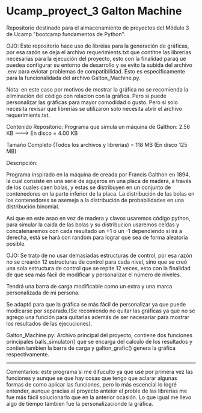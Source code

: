 # Ucamp_proyect_3 Galton Machine
Repositorio destinado para el almacenamiento de proyectos del Módulo 3 de Ucamp "bootcamp fundamentos de Python".

OJO: Este repositorio hace uso de libreias para la generación de gráficas, por esa razón se deja el archivo requerimients.txt que contitne 
las librerias necesarias para la ejecución del proyecto, esto con la finalidad paraq ue puedea configurar su entorno de desarrollo y se evito la subida del archivo .env para eviotar problemas de compatibilidad. Esto es especificamente para la funcionalidada del archivo Galton_Machine.py.

Nota: en este caso por motivos de mostrar la gráfica no se recomienda la eliminación del código con relacion con la gráfica.
Pero si puede personalizar las gráficas para mayor comodidad o gusto. Pero si solo necesita revisar que librerias se utilizaron solo necesita abrir el archivo requerimients.txt.

Contenido Repositorio:
Programa que simula un máquina de Galthon: 2.56 KB ---> En disco = 4.00 KB

Tamaño Completo (Todos los archivos y librerias) = 118 MB (En disco 125 MB)

Descripción:

Programa inspirado en la máquina de creada por Francis Galthon en 1894, la cual consiste en una serie de agujeros en una placa de madera, a través de los cuales caen bolas, y estas se distribuyen en un conjunto de contenedores en la parte inferior de la placa. La distribución de las bolas en los contenedores se asemeja a la distribución de probabilidades en una distribución binomial.

Asi que en este asao en vez de madera y clavos usaremos código python, para simular la caida de las bolas y su distribucion usaremos celdas y concatenaremos con cada resultado un +1 o un -1 dependiendo si irá a derecha, está se hará con random para lograr que sea de forma aleatoria posible.

OJO: Se trato de no usar demasiadas estructuras de control, por esa razón no se crearón 12 estructuras de control para cada nivel, sino que se creó una sola estructura de control que se repite 12 veces, esto con la finalidad de que sea más fácil de modificar y personalizar el número de niveles.

Tendrá una barra de carga modificable como un extra y una marca personalizada de mi persona.

Se adaptó para que la gráfica se más fácil de personalizar ya que puede modicarse por separado.(Se recomiendo no quitar las gráficas ya que no se agrego una función para quitarlas además de ser necesariar para mostrar los resultados de las ejecuciones).

Galton_Machine.py: Archivo principal del proyecto, contiene dos funciones principales balls_simulator() que se encarga del calculo de los resultados y contien tambien la barra de carga y galton_grafic() genera la gráfica respectivamente.

----------------------------------------------------------------------------------------------------------------------------------------------

Comentarios: este programa si me difuculto ya que usé por primera vez las funciones y aunque se que hay cosas que tengo que aclarar algunas formas de como aplicar las funciones, pero lo más escencial lo logré entender, aunque gracias al proyecto anteior el proble de las librerias me fue más fácil solucionarlo que en la anterior ocasión. Lo que igual me llevo algo de tiempo támbien fue la personalizacionde la gráfica.



